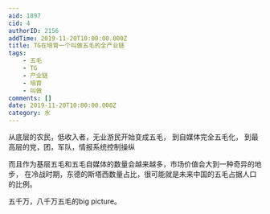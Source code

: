 ```yaml
---
aid: 1897
cid: 4
authorID: 2156
addTime: 2019-11-20T10:00:00.000Z
title: TG在培育一个叫做五毛的全产业链
tags:
    - 五毛
    - TG
    - 产业链
    - 培育
    - 叫做
comments: []
date: 2019-11-20T10:00:00.000Z
category: 水
---
```


从底层的农民，低收入者，无业游民开始变成五毛， 到自媒体完全五毛化， 到最高层的党，团，军队，情报系统控制操纵

而且作为基层五毛和五毛自媒体的数量会越来越多，市场价值会大到一种奇异的地步， 在冷战时期，东德的斯塔西数量占比，很可能就是未来中国的五毛占据人口的比例。

五千万，八千万五毛的big picture。
